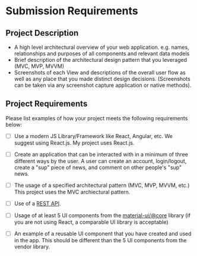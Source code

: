 # Submission Requirements
## Project Description
- A high level architectural overview of your web application. e.g. names, relationships and purposes of all components and relevant data models
- Brief description of the architectural design pattern that you leveraged (MVC, MVP, MVVM)
- Screenshots of each View and descriptions of the overall user flow as well as any place that you made distinct design decisions.  (Screenshots can be taken via any screenshot capture application or native methods).


## Project Requirements
Please list examples of how your project meets the following requirements below:
- [ ] Use a modern JS Library/Framework like React, Angular, etc. We suggest using React.js.
    My project uses React.js.

- [ ] Create an application that can be interacted with in a minimum of three different ways by the user.
    A user can create an account, login/logout, create a "sup" piece of news, and comment on other people's "sup" news. 

- [ ] The usage of a specified architectural pattern (MVC, MVP, MVVM,  etc.)
    This project uses the MVC archiectural pattern.

- [ ] Use of a [REST API](https://medium.com/@arteko/the-best-way-to-use-rest-apis-in-swift-95e10696c980).
- [ ] Usage of at least 5 UI components from the [material-ui/@core](https://material-ui.com/) library (if you are not using React, a comparable UI library is acceptable)

- [ ] An example of a reusable UI component that you have created and used in the app. This should be different than the 5 UI components from the vendor library.
